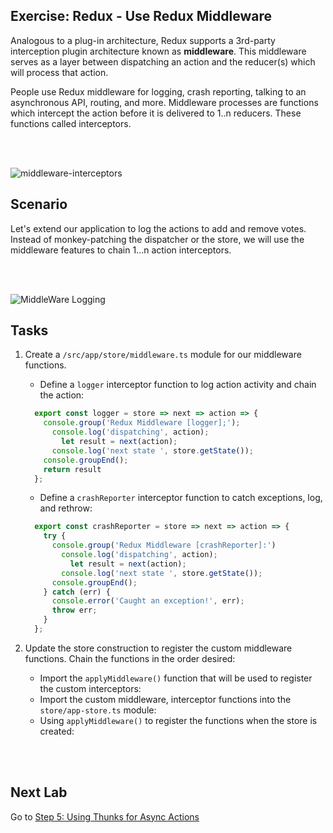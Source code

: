## Exercise: Redux - Use Redux Middleware

Analogous to a plug-in architecture, Redux supports a 3rd-party interception plugin architecture known as **middleware**.
This middleware serves as a layer between dispatching an action and the reducer(s) which will process that action.

People use Redux middleware for logging, crash reporting, talking to an asynchronous API, routing, and more. Middleware 
processes are functions which intercept the action before it is delivered to 1..n reducers. These functions called interceptors.

<br/>&nbsp;

![middleware-interceptors](https://cloud.githubusercontent.com/assets/210413/25308489/ea1b8e72-277a-11e7-91d9-36c0b8d12f3e.jpg)

## Scenario

Let's extend our application to log the actions to add and remove votes. Instead of monkey-patching
the dispatcher or the store, we will use the middleware features to chain 1...n action interceptors.

<br/>&nbsp;

![MiddleWare Logging](https://cloud.githubusercontent.com/assets/210413/25308450/1ee3efb0-277a-11e7-96fe-c5a2663314d0.png)


## Tasks

1. Create a `/src/app/store/middleware.ts` module for our middleware functions.
   * Define a `logger` interceptor function to log action activity and chain the action:  
    ```js
      export const logger = store => next => action => {
        console.group('Redux Middleware [logger];');
          console.log('dispatching', action);
            let result = next(action);
          console.log('next state ', store.getState());
        console.groupEnd();
        return result
      };
    ```
   * Define a `crashReporter` interceptor function to catch exceptions, log, and rethrow:
    ```js
      export const crashReporter = store => next => action => {
        try {
          console.group('Redux Middleware [crashReporter]:')
            console.log('dispatching', action);
              let result = next(action);
            console.log('next state ', store.getState());
          console.groupEnd();
        } catch (err) {
          console.error('Caught an exception!', err);
          throw err;
        }
      };
    ```

2. Update the store construction to register the custom middleware functions. Chain the functions
   in the order desired:   
   *  Import the `applyMiddleware()` function that will be used to register the custom interceptors:
   *  Import the custom middleware, interceptor functions into the `store/app-store.ts` module: 
   *  Using `applyMiddleware()` to register the functions when the store is created:


<br/>&nbsp;

## Next Lab

Go to [Step 5: Using Thunks for Async Actions](step-5-thunks-for-async-voting.md)
